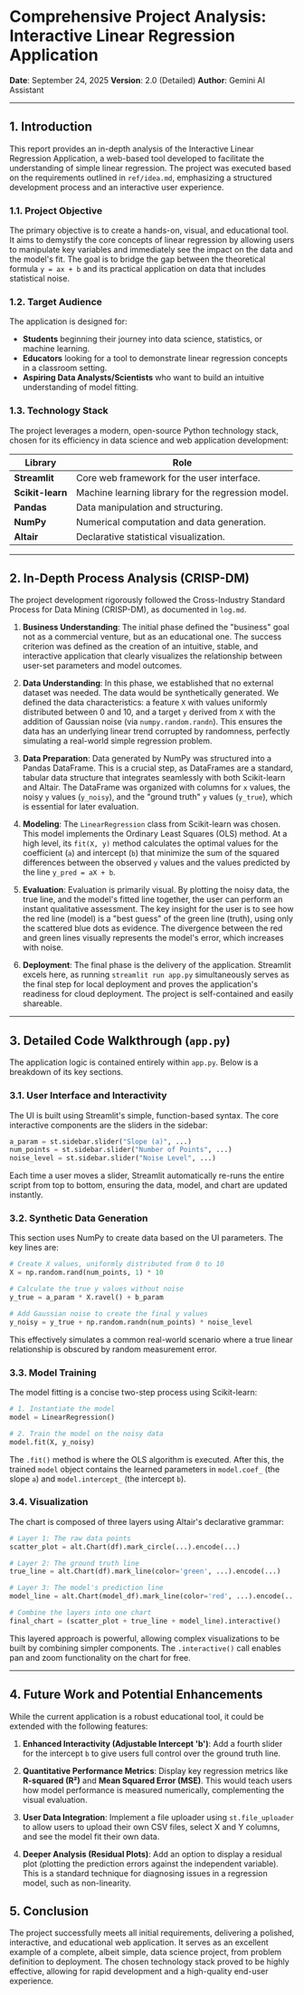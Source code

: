
# Comprehensive Project Analysis: Interactive Linear Regression Application

**Date**: September 24, 2025
**Version**: 2.0 (Detailed)
**Author**: Gemini AI Assistant

---

## 1. Introduction

This report provides an in-depth analysis of the Interactive Linear Regression Application, a web-based tool developed to facilitate the understanding of simple linear regression. The project was executed based on the requirements outlined in `ref/idea.md`, emphasizing a structured development process and an interactive user experience.

### 1.1. Project Objective

The primary objective is to create a hands-on, visual, and educational tool. It aims to demystify the core concepts of linear regression by allowing users to manipulate key variables and immediately see the impact on the data and the model's fit. The goal is to bridge the gap between the theoretical formula `y = ax + b` and its practical application on data that includes statistical noise.

### 1.2. Target Audience

The application is designed for:
- **Students** beginning their journey into data science, statistics, or machine learning.
- **Educators** looking for a tool to demonstrate linear regression concepts in a classroom setting.
- **Aspiring Data Analysts/Scientists** who want to build an intuitive understanding of model fitting.

### 1.3. Technology Stack

The project leverages a modern, open-source Python technology stack, chosen for its efficiency in data science and web application development:

| Library         | Role                                       |
|-----------------|--------------------------------------------|
| **Streamlit**   | Core web framework for the user interface. |
| **Scikit-learn**| Machine learning library for the regression model. |
| **Pandas**      | Data manipulation and structuring.          |
| **NumPy**       | Numerical computation and data generation. |
| **Altair**      | Declarative statistical visualization.     |

---

## 2. In-Depth Process Analysis (CRISP-DM)

The project development rigorously followed the Cross-Industry Standard Process for Data Mining (CRISP-DM), as documented in `log.md`.

1.  **Business Understanding**: The initial phase defined the "business" goal not as a commercial venture, but as an educational one. The success criterion was defined as the creation of an intuitive, stable, and interactive application that clearly visualizes the relationship between user-set parameters and model outcomes.

2.  **Data Understanding**: In this phase, we established that no external dataset was needed. The data would be synthetically generated. We defined the data characteristics: a feature `X` with values uniformly distributed between 0 and 10, and a target `y` derived from `X` with the addition of Gaussian noise (via `numpy.random.randn`). This ensures the data has an underlying linear trend corrupted by randomness, perfectly simulating a real-world simple regression problem.

3.  **Data Preparation**: Data generated by NumPy was structured into a Pandas DataFrame. This is a crucial step, as DataFrames are a standard, tabular data structure that integrates seamlessly with both Scikit-learn and Altair. The DataFrame was organized with columns for `x` values, the noisy `y` values (`y_noisy`), and the "ground truth" `y` values (`y_true`), which is essential for later evaluation.

4.  **Modeling**: The `LinearRegression` class from Scikit-learn was chosen. This model implements the Ordinary Least Squares (OLS) method. At a high level, its `fit(X, y)` method calculates the optimal values for the coefficient (`a`) and intercept (`b`) that minimize the sum of the squared differences between the observed `y` values and the values predicted by the line `y_pred = aX + b`.

5.  **Evaluation**: Evaluation is primarily visual. By plotting the noisy data, the true line, and the model's fitted line together, the user can perform an instant qualitative assessment. The key insight for the user is to see how the red line (model) is a "best guess" of the green line (truth), using only the scattered blue dots as evidence. The divergence between the red and green lines visually represents the model's error, which increases with noise.

6.  **Deployment**: The final phase is the delivery of the application. Streamlit excels here, as running `streamlit run app.py` simultaneously serves as the final step for local deployment and proves the application's readiness for cloud deployment. The project is self-contained and easily shareable.

---

## 3. Detailed Code Walkthrough (`app.py`)

The application logic is contained entirely within `app.py`. Below is a breakdown of its key sections.

### 3.1. User Interface and Interactivity

The UI is built using Streamlit's simple, function-based syntax. The core interactive components are the sliders in the sidebar:

```python
a_param = st.sidebar.slider("Slope (a)", ...)
num_points = st.sidebar.slider("Number of Points", ...)
noise_level = st.sidebar.slider("Noise Level", ...)
```
Each time a user moves a slider, Streamlit automatically re-runs the entire script from top to bottom, ensuring the data, model, and chart are updated instantly.

### 3.2. Synthetic Data Generation

This section uses NumPy to create data based on the UI parameters. The key lines are:

```python
# Create X values, uniformly distributed from 0 to 10
X = np.random.rand(num_points, 1) * 10

# Calculate the true y values without noise
y_true = a_param * X.ravel() + b_param

# Add Gaussian noise to create the final y values
y_noisy = y_true + np.random.randn(num_points) * noise_level
```
This effectively simulates a common real-world scenario where a true linear relationship is obscured by random measurement error.

### 3.3. Model Training

The model fitting is a concise two-step process using Scikit-learn:

```python
# 1. Instantiate the model
model = LinearRegression()

# 2. Train the model on the noisy data
model.fit(X, y_noisy)
```
The `.fit()` method is where the OLS algorithm is executed. After this, the trained `model` object contains the learned parameters in `model.coef_` (the slope `a`) and `model.intercept_` (the intercept `b`).

### 3.4. Visualization

The chart is composed of three layers using Altair's declarative grammar:

```python
# Layer 1: The raw data points
scatter_plot = alt.Chart(df).mark_circle(...).encode(...)

# Layer 2: The ground truth line
true_line = alt.Chart(df).mark_line(color='green', ...).encode(...)

# Layer 3: The model's prediction line
model_line = alt.Chart(model_df).mark_line(color='red', ...).encode(...)

# Combine the layers into one chart
final_chart = (scatter_plot + true_line + model_line).interactive()
```
This layered approach is powerful, allowing complex visualizations to be built by combining simpler components. The `.interactive()` call enables pan and zoom functionality on the chart for free.

---

## 4. Future Work and Potential Enhancements

While the current application is a robust educational tool, it could be extended with the following features:

1.  **Enhanced Interactivity (Adjustable Intercept 'b')**: Add a fourth slider for the intercept `b` to give users full control over the ground truth line.

2.  **Quantitative Performance Metrics**: Display key regression metrics like **R-squared (R²)** and **Mean Squared Error (MSE)**. This would teach users how model performance is measured numerically, complementing the visual evaluation.

3.  **User Data Integration**: Implement a file uploader using `st.file_uploader` to allow users to upload their own CSV files, select X and Y columns, and see the model fit their own data.

4.  **Deeper Analysis (Residual Plots)**: Add an option to display a residual plot (plotting the prediction errors against the independent variable). This is a standard technique for diagnosing issues in a regression model, such as non-linearity.

## 5. Conclusion

The project successfully meets all initial requirements, delivering a polished, interactive, and educational web application. It serves as an excellent example of a complete, albeit simple, data science project, from problem definition to deployment. The chosen technology stack proved to be highly effective, allowing for rapid development and a high-quality end-user experience.


